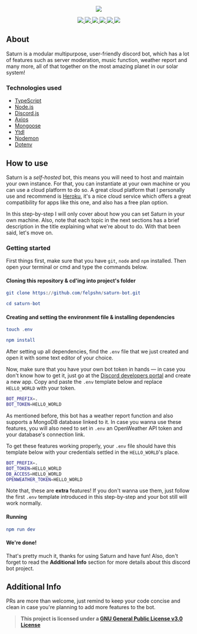 <p align="center">
    <a href="https://github.com/felpshn/saturn-bot">
       <img src="https://github.com/felpshn/saturn-bot/blob/master/.github/project-banner.png">
    </a>
</p>

<p align="center">
    <a href="https://github.com/felpshn/saturn-bot/releases">
        <img src="https://img.shields.io/badge/version-2.0-lightgrey">
    </a>
    <a href="https://www.typescriptlang.org/">
        <img src="https://img.shields.io/badge/built%20with-TypeScript-blue">
    </a>
    <a href="https://nodejs.org/en/">
        <img src="https://img.shields.io/badge/built%20with-Node.js-brightgreen">
    </a>
    <a href="https://github.com/discordjs/discord.js/">
        <img src="https://img.shields.io/badge/built%20with-Discord.js-9cf">
    </a>
    <a href="https://github.com/felpshn/saturn-bot/blob/master/LICENSE">
        <img src="https://img.shields.io/badge/license-GPL--3.0-orange">
    </a>
    <a href="https://makeapullrequest.com/">
        <img src="https://img.shields.io/badge/PRs-welcome-blueviolet">
    </a>
</p>

## About

Saturn is a modular multipurpose, user-friendly discord bot, which has a lot of features such as server moderation, music function, weather report and many more, all of that together on the most amazing planet in our solar system!

### Technologies used
- [TypeScript](https://www.typescriptlang.org/)
- [Node.js](https://nodejs.org/en/)
- [Discord.js](https://github.com/discordjs/discord.js)
- [Axios](https://github.com/axios/axios)
- [Mongoose](https://github.com/Automattic/mongoose)
- [Ytdl](https://github.com/fent/node-ytdl-core)
- [Nodemon](https://github.com/remy/nodemon)
- [Dotenv](https://github.com/motdotla/dotenv)

## How to use

Saturn is a *self-hosted* bot, this means you will need to host and maintain your own instance. For that, you can instantiate at your own machine or you can use a cloud platform to do so. A great cloud platform that I personally use and recommend is [Heroku](https://www.heroku.com/), it's a nice cloud service which offers a great compatibility for apps like this one, and also has a free plan option.

In this step-by-step I will only cover about how you can set Saturn in your own machine. Also, note that each topic in the next sections has a brief description in the title explaining what we're about to do. With that been said, let's move on.

### Getting started

First things first, make sure that you have `git`, `node` and `npm` installed. Then open your terminal or cmd and type the commands below.

#### Cloning this repository & cd'ing into project's folder

```elm
git clone https://github.com/felpshn/saturn-bot.git

cd saturn-bot
```

#### Creating and setting the environment file & installing dependencies

```elm
touch .env

npm install
```

After setting up all dependencies, find the `.env` file that we just created and open it with some text editor of your choice.

Now, make sure that you have your own bot token in hands — in case you don't know how to get it, just go at the [Discord developers portal](https://discord.com/developers/) and create a new app. Copy and paste the `.env` template below and replace `HELLO_WORLD` with your token.

```bash
BOT_PREFIX=.
BOT_TOKEN=HELLO_WORLD
```

As mentioned before, this bot has a weather report function and also supports a MongoDB database linked to it. In case you wanna use these features, you will also need to set in `.env` an OpenWeather API token and your database's connection link.

To get these features working properly, your `.env` file should have this template below with your credentials settled in the `HELLO_WORLD`'s place.

```bash
BOT_PREFIX=.
BOT_TOKEN=HELLO_WORLD
DB_ACCESS=HELLO_WORLD
OPENWEATHER_TOKEN=HELLO_WORLD
```

Note that, these are **extra** features! If you don't wanna use them, just follow the first `.env` template introduced in this step-by-step and your bot still will work normally.

#### Running
```elm
npm run dev
```

#### We're done!

That's pretty much it, thanks for using Saturn and have fun! Also, don't forget to read the **Additional Info** section for more details about this discord bot project.

## Additional Info

PRs are more than welcome, just remind to keep your code concise and clean in case you're planning to add more features to the bot.

> **This project is licensed under a [GNU General Public License v3.0 License](https://github.com/felpshn/saturn-bot/blob/master/LICENSE)**
